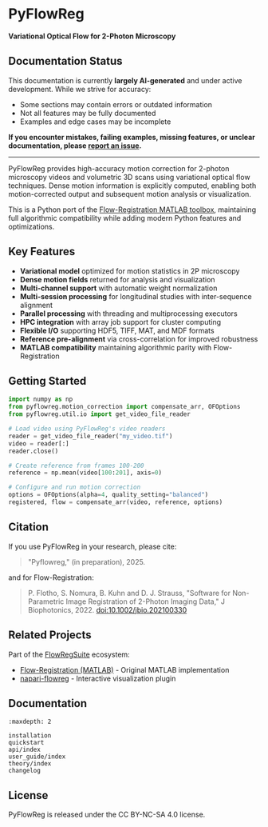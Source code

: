 # PyFlowReg

**Variational Optical Flow for 2-Photon Microscopy**

## Documentation Status

This documentation is currently **largely AI-generated** and under active development. While we strive for accuracy:

- Some sections may contain errors or outdated information
- Not all features may be fully documented
- Examples and edge cases may be incomplete

**If you encounter mistakes, failing examples, missing features, or unclear documentation, please [report an issue](https://github.com/FlowRegSuite/pyflowreg/issues).**

---

PyFlowReg provides high-accuracy motion correction for 2-photon microscopy videos and volumetric 3D scans using variational optical flow techniques. Dense motion information is explicitly computed, enabling both motion-corrected output and subsequent motion analysis or visualization.

This is a Python port of the [Flow-Registration MATLAB toolbox](https://github.com/FlowRegSuite/flow_registration), maintaining full algorithmic compatibility while adding modern Python features and optimizations.

## Key Features

- **Variational model** optimized for motion statistics in 2P microscopy
- **Dense motion fields** returned for analysis and visualization
- **Multi-channel support** with automatic weight normalization
- **Multi-session processing** for longitudinal studies with inter-sequence alignment
- **Parallel processing** with threading and multiprocessing executors
- **HPC integration** with array job support for cluster computing
- **Flexible I/O** supporting HDF5, TIFF, MAT, and MDF formats
- **Reference pre-alignment** via cross-correlation for improved robustness
- **MATLAB compatibility** maintaining algorithmic parity with Flow-Registration

## Getting Started

```python
import numpy as np
from pyflowreg.motion_correction import compensate_arr, OFOptions
from pyflowreg.util.io import get_video_file_reader

# Load video using PyFlowReg's video readers
reader = get_video_file_reader("my_video.tif")
video = reader[:]
reader.close()

# Create reference from frames 100-200
reference = np.mean(video[100:201], axis=0)

# Configure and run motion correction
options = OFOptions(alpha=4, quality_setting="balanced")
registered, flow = compensate_arr(video, reference, options)
```

## Citation

If you use PyFlowReg in your research, please cite:

> "Pyflowreg," (in preparation), 2025.

and for Flow-Registration:

> P. Flotho, S. Nomura, B. Kuhn and D. J. Strauss, "Software for Non-Parametric Image Registration of 2-Photon Imaging Data," J Biophotonics, 2022. [doi:10.1002/jbio.202100330](https://doi.org/10.1002/jbio.202100330)

## Related Projects

Part of the [FlowRegSuite](https://github.com/FlowRegSuite) ecosystem:
- [Flow-Registration (MATLAB)](https://github.com/FlowRegSuite/flow_registration) - Original MATLAB implementation
- [napari-flowreg](https://github.com/FlowRegSuite/napari-flowreg) - Interactive visualization plugin

## Documentation

```{toctree}
:maxdepth: 2

installation
quickstart
api/index
user_guide/index
theory/index
changelog
```

## License

PyFlowReg is released under the CC BY-NC-SA 4.0 license.
